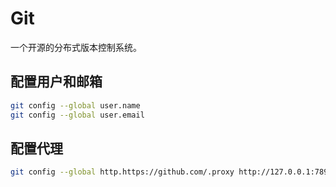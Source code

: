 # Git

一个开源的分布式版本控制系统。

## 配置用户和邮箱

```bash
git config --global user.name
git config --global user.email
```

## 配置代理

```bash
git config --global http.https://github.com/.proxy http://127.0.0.1:7890/
```
